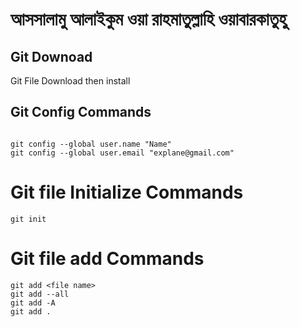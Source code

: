 <!-- Readme MarkDown Create for Git and Github -->

<h1>আসসালামু আলাইকুম ওয়া রাহমাতুল্লাহি ওয়াবারকাতুহু  </h1>

## Git Downoad

<p>Git File Download then install</p>  
<!-- <a href="https://git-scm.com/">fhttps://git-scm.com/dfdf<a> -->

## Git Config Commands

```git

git config --global user.name "Name"
git config --global user.email "explane@gmail.com"

```

# Git file Initialize Commands

```
git init
```

# Git file add Commands

```
git add <file name>
git add --all
git add -A
git add .

```
